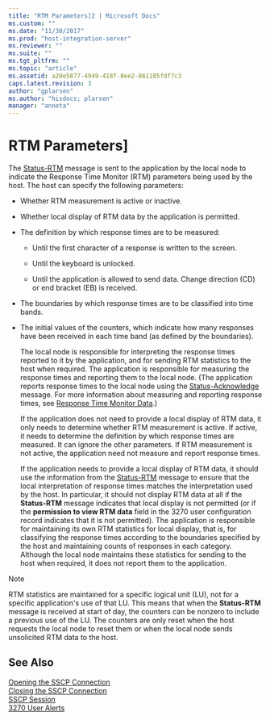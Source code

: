 ```yaml
---
title: "RTM Parameters]2 | Microsoft Docs"
ms.custom: ""
ms.date: "11/30/2017"
ms.prod: "host-integration-server"
ms.reviewer: ""
ms.suite: ""
ms.tgt_pltfrm: ""
ms.topic: "article"
ms.assetid: a20e5877-4949-418f-8ee2-861185fdf7c3
caps.latest.revision: 3
author: "gplarsen"
ms.author: "hisdocs; plarsen"
manager: "anneta"
---
```

# RTM Parameters]
The [Status-RTM](./status-rtm1.md) message is sent to the application by the local node to indicate the Response Time Monitor (RTM) parameters being used by the host. The host can specify the following parameters:  
  
- Whether RTM measurement is active or inactive.  
  
- Whether local display of RTM data by the application is permitted.  
  
- The definition by which response times are to be measured:  
  
  -   Until the first character of a response is written to the screen.  
  
  -   Until the keyboard is unlocked.  
  
  -   Until the application is allowed to send data. Change direction (CD) or end bracket (EB) is received.  
  
- The boundaries by which response times are to be classified into time bands.  
  
- The initial values of the counters, which indicate how many responses have been received in each time band (as defined by the boundaries).  
  
  The local node is responsible for interpreting the response times reported to it by the application, and for sending RTM statistics to the host when required. The application is responsible for measuring the response times and reporting them to the local node. (The application reports response times to the local node using the [Status-Acknowledge](./status-acknowledge1.md) message. For more information about measuring and reporting response times, see [Response Time Monitor Data](../core/response-time-monitor-data1.md).)  
  
  If the application does not need to provide a local display of RTM data, it only needs to determine whether RTM measurement is active. If active, it needs to determine the definition by which response times are measured. It can ignore the other parameters. If RTM measurement is not active, the application need not measure and report response times.  
  
  If the application needs to provide a local display of RTM data, it should use the information from the [Status-RTM](./status-rtm1.md) message to ensure that the local interpretation of response times matches the interpretation used by the host. In particular, it should not display RTM data at all if the **Status-RTM** message indicates that local display is not permitted (or if the **permission to view RTM data** field in the 3270 user configuration record indicates that it is not permitted). The application is responsible for maintaining its own RTM statistics for local display, that is, for classifying the response times according to the boundaries specified by the host and maintaining counts of responses in each category. Although the local node maintains these statistics for sending to the host when required, it does not report them to the application.  
  
> [!NOTE]
>  RTM statistics are maintained for a specific logical unit (LU), not for a specific application's use of that LU. This means that when the **Status-RTM** message is received at start of day, the counters can be nonzero to include a previous use of the LU. The counters are only reset when the host requests the local node to reset them or when the local node sends unsolicited RTM data to the host.  
  
## See Also  
 [Opening the SSCP Connection](../core/opening-the-sscp-connection1.md)   
 [Closing the SSCP Connection](../core/closing-the-sscp-connection2.md)   
 [SSCP Session](../core/sscp-session2.md)   
 [3270 User Alerts](../core/3270-user-alerts2.md)
